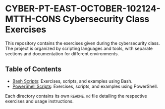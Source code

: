 # CYBER-PT-EAST-OCTOBER-102124-MTTH-CONS Cybersecurity Class Exercises

This repository contains the exercises given during the cybersecurity class. The project is organized by scripting languages and tools, with separate sections and documentation for different environments.

## Table of Contents

- [Bash Scripts](src/main/bash/README.md): Exercises, scripts, and examples using Bash.
- [PowerShell Scripts](src/main/powershell/README.md): Exercises, scripts, and examples using PowerShell.

Each directory contains its own `README.md` file detailing the respective exercises and usage instructions.